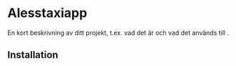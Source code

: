 # Alesstaxiapp

En kort beskrivning av ditt projekt, t.ex. vad det är och vad det används till .

## Installation
